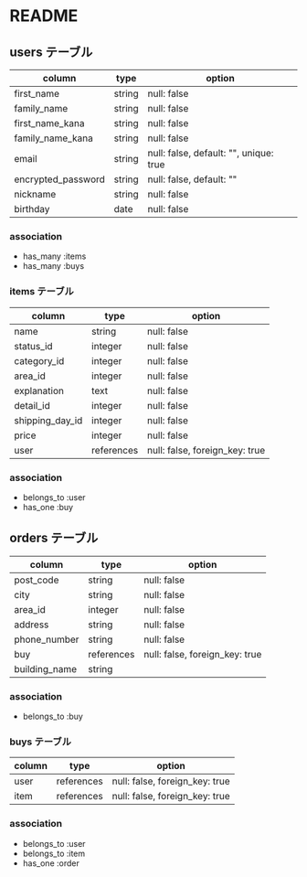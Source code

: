 # README

## users テーブル

| column               | type     | option                                 |
| ---------------------| ---------| ---------------------------------------|
| first_name           | string   | null: false                            |
| family_name          | string   | null: false                            |
| first_name_kana      | string   | null: false                            |
| family_name_kana     | string   | null: false                            |
| email                | string   | null: false, default: "", unique: true |
| encrypted_password   | string   | null: false, default: ""               |
| nickname             | string   | null: false                            |
| birthday             | date     | null: false                            |

### association

- has_many :items
- has_many :buys

### items テーブル

| column               | type           | option                         |
| ---------------------| -------------- | ------------------------------ |
| name                 | string         | null: false                    |
| status_id            | integer        | null: false                    |
| category_id          | integer        | null: false                    |
| area_id              | integer        | null: false                    |
| explanation          | text           | null: false                    |
| detail_id            | integer        | null: false                    |
| shipping_day_id      | integer        | null: false                    |
| price                | integer        | null: false                    |
| user                 | references     | null: false, foreign_key: true |

### association

- belongs_to :user
- has_one :buy

## orders テーブル

| column               | type           | option                         |
| ---------------------| -------------- | ------------------------------ |
| post_code            | string         | null: false                    |
| city                 | string         | null: false                    |
| area_id              | integer        | null: false                    |
| address              | string         | null: false                    |
| phone_number         | string         | null: false                    |
| buy                  | references     | null: false, foreign_key: true |
| building_name        | string         |                                |

### association

- belongs_to :buy

### buys テーブル

| column               | type           | option                         |
| ---------------------| -------------- | ------------------------------ |
| user                 | references     | null: false, foreign_key: true |
| item                 | references     | null: false, foreign_key: true |

### association

- belongs_to :user
- belongs_to :item
- has_one :order
